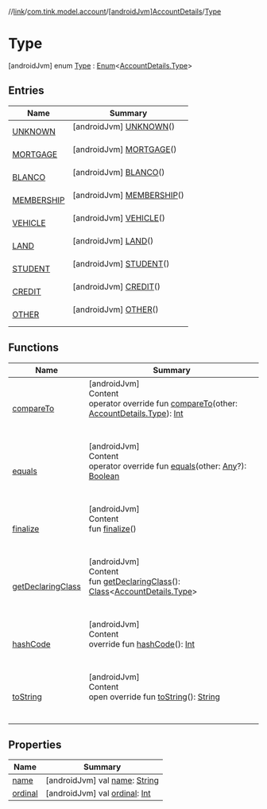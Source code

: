 //[link](../../../index.md)/[com.tink.model.account](../../index.md)/[[androidJvm]AccountDetails](../index.md)/[Type](index.md)



# Type  
 [androidJvm] enum [Type](index.md) : [Enum](https://kotlinlang.org/api/latest/jvm/stdlib/kotlin/-enum/index.html)<[AccountDetails.Type](index.md)>    


## Entries  
  
|  Name|  Summary| 
|---|---|
| <a name="com.tink.model.account/AccountDetails.Type.UNKNOWN///PointingToDeclaration/"></a>[UNKNOWN](-u-n-k-n-o-w-n/index.md)| <a name="com.tink.model.account/AccountDetails.Type.UNKNOWN///PointingToDeclaration/"></a> [androidJvm] [UNKNOWN](-u-n-k-n-o-w-n/index.md)()  <br>   <br>
| <a name="com.tink.model.account/AccountDetails.Type.MORTGAGE///PointingToDeclaration/"></a>[MORTGAGE](-m-o-r-t-g-a-g-e/index.md)| <a name="com.tink.model.account/AccountDetails.Type.MORTGAGE///PointingToDeclaration/"></a> [androidJvm] [MORTGAGE](-m-o-r-t-g-a-g-e/index.md)()  <br>   <br>
| <a name="com.tink.model.account/AccountDetails.Type.BLANCO///PointingToDeclaration/"></a>[BLANCO](-b-l-a-n-c-o/index.md)| <a name="com.tink.model.account/AccountDetails.Type.BLANCO///PointingToDeclaration/"></a> [androidJvm] [BLANCO](-b-l-a-n-c-o/index.md)()  <br>   <br>
| <a name="com.tink.model.account/AccountDetails.Type.MEMBERSHIP///PointingToDeclaration/"></a>[MEMBERSHIP](-m-e-m-b-e-r-s-h-i-p/index.md)| <a name="com.tink.model.account/AccountDetails.Type.MEMBERSHIP///PointingToDeclaration/"></a> [androidJvm] [MEMBERSHIP](-m-e-m-b-e-r-s-h-i-p/index.md)()  <br>   <br>
| <a name="com.tink.model.account/AccountDetails.Type.VEHICLE///PointingToDeclaration/"></a>[VEHICLE](-v-e-h-i-c-l-e/index.md)| <a name="com.tink.model.account/AccountDetails.Type.VEHICLE///PointingToDeclaration/"></a> [androidJvm] [VEHICLE](-v-e-h-i-c-l-e/index.md)()  <br>   <br>
| <a name="com.tink.model.account/AccountDetails.Type.LAND///PointingToDeclaration/"></a>[LAND](-l-a-n-d/index.md)| <a name="com.tink.model.account/AccountDetails.Type.LAND///PointingToDeclaration/"></a> [androidJvm] [LAND](-l-a-n-d/index.md)()  <br>   <br>
| <a name="com.tink.model.account/AccountDetails.Type.STUDENT///PointingToDeclaration/"></a>[STUDENT](-s-t-u-d-e-n-t/index.md)| <a name="com.tink.model.account/AccountDetails.Type.STUDENT///PointingToDeclaration/"></a> [androidJvm] [STUDENT](-s-t-u-d-e-n-t/index.md)()  <br>   <br>
| <a name="com.tink.model.account/AccountDetails.Type.CREDIT///PointingToDeclaration/"></a>[CREDIT](-c-r-e-d-i-t/index.md)| <a name="com.tink.model.account/AccountDetails.Type.CREDIT///PointingToDeclaration/"></a> [androidJvm] [CREDIT](-c-r-e-d-i-t/index.md)()  <br>   <br>
| <a name="com.tink.model.account/AccountDetails.Type.OTHER///PointingToDeclaration/"></a>[OTHER](-o-t-h-e-r/index.md)| <a name="com.tink.model.account/AccountDetails.Type.OTHER///PointingToDeclaration/"></a> [androidJvm] [OTHER](-o-t-h-e-r/index.md)()  <br>   <br>


## Functions  
  
|  Name|  Summary| 
|---|---|
| <a name="kotlin/Enum/compareTo/#com.tink.model.account.AccountDetails.Type/PointingToDeclaration/"></a>[compareTo](-o-t-h-e-r/index.md#%5Bkotlin%2FEnum%2FcompareTo%2F%23com.tink.model.account.AccountDetails.Type%2FPointingToDeclaration%2F%5D%2FFunctions%2F1854938400)| <a name="kotlin/Enum/compareTo/#com.tink.model.account.AccountDetails.Type/PointingToDeclaration/"></a>[androidJvm]  <br>Content  <br>operator override fun [compareTo](-o-t-h-e-r/index.md#%5Bkotlin%2FEnum%2FcompareTo%2F%23com.tink.model.account.AccountDetails.Type%2FPointingToDeclaration%2F%5D%2FFunctions%2F1854938400)(other: [AccountDetails.Type](index.md)): [Int](https://kotlinlang.org/api/latest/jvm/stdlib/kotlin/-int/index.html)  <br><br><br>
| <a name="kotlin/Enum/equals/#kotlin.Any?/PointingToDeclaration/"></a>[equals](../../../com.tink.model.transfer/[android-jvm]-signable-operation/-type/-u-n-k-n-o-w-n/index.md#%5Bkotlin%2FEnum%2Fequals%2F%23kotlin.Any%3F%2FPointingToDeclaration%2F%5D%2FFunctions%2F1854938400)| <a name="kotlin/Enum/equals/#kotlin.Any?/PointingToDeclaration/"></a>[androidJvm]  <br>Content  <br>operator override fun [equals](../../../com.tink.model.transfer/[android-jvm]-signable-operation/-type/-u-n-k-n-o-w-n/index.md#%5Bkotlin%2FEnum%2Fequals%2F%23kotlin.Any%3F%2FPointingToDeclaration%2F%5D%2FFunctions%2F1854938400)(other: [Any](https://kotlinlang.org/api/latest/jvm/stdlib/kotlin/-any/index.html)?): [Boolean](https://kotlinlang.org/api/latest/jvm/stdlib/kotlin/-boolean/index.html)  <br><br><br>
| <a name="kotlin/Enum/finalize/#/PointingToDeclaration/"></a>[finalize](../../../com.tink.model.transfer/[android-jvm]-signable-operation/-type/-u-n-k-n-o-w-n/index.md#%5Bkotlin%2FEnum%2Ffinalize%2F%23%2FPointingToDeclaration%2F%5D%2FFunctions%2F1854938400)| <a name="kotlin/Enum/finalize/#/PointingToDeclaration/"></a>[androidJvm]  <br>Content  <br>fun [finalize](../../../com.tink.model.transfer/[android-jvm]-signable-operation/-type/-u-n-k-n-o-w-n/index.md#%5Bkotlin%2FEnum%2Ffinalize%2F%23%2FPointingToDeclaration%2F%5D%2FFunctions%2F1854938400)()  <br><br><br>
| <a name="kotlin/Enum/getDeclaringClass/#/PointingToDeclaration/"></a>[getDeclaringClass](../../../com.tink.model.transfer/[android-jvm]-signable-operation/-type/-u-n-k-n-o-w-n/index.md#%5Bkotlin%2FEnum%2FgetDeclaringClass%2F%23%2FPointingToDeclaration%2F%5D%2FFunctions%2F1854938400)| <a name="kotlin/Enum/getDeclaringClass/#/PointingToDeclaration/"></a>[androidJvm]  <br>Content  <br>fun [getDeclaringClass](../../../com.tink.model.transfer/[android-jvm]-signable-operation/-type/-u-n-k-n-o-w-n/index.md#%5Bkotlin%2FEnum%2FgetDeclaringClass%2F%23%2FPointingToDeclaration%2F%5D%2FFunctions%2F1854938400)(): [Class](https://developer.android.com/reference/kotlin/java/lang/Class.html)<[AccountDetails.Type](index.md)>  <br><br><br>
| <a name="kotlin/Enum/hashCode/#/PointingToDeclaration/"></a>[hashCode](../../../com.tink.model.transfer/[android-jvm]-signable-operation/-type/-u-n-k-n-o-w-n/index.md#%5Bkotlin%2FEnum%2FhashCode%2F%23%2FPointingToDeclaration%2F%5D%2FFunctions%2F1854938400)| <a name="kotlin/Enum/hashCode/#/PointingToDeclaration/"></a>[androidJvm]  <br>Content  <br>override fun [hashCode](../../../com.tink.model.transfer/[android-jvm]-signable-operation/-type/-u-n-k-n-o-w-n/index.md#%5Bkotlin%2FEnum%2FhashCode%2F%23%2FPointingToDeclaration%2F%5D%2FFunctions%2F1854938400)(): [Int](https://kotlinlang.org/api/latest/jvm/stdlib/kotlin/-int/index.html)  <br><br><br>
| <a name="kotlin/Enum/toString/#/PointingToDeclaration/"></a>[toString](../../../com.tink.model.transfer/[android-jvm]-signable-operation/-type/-u-n-k-n-o-w-n/index.md#%5Bkotlin%2FEnum%2FtoString%2F%23%2FPointingToDeclaration%2F%5D%2FFunctions%2F1854938400)| <a name="kotlin/Enum/toString/#/PointingToDeclaration/"></a>[androidJvm]  <br>Content  <br>open override fun [toString](../../../com.tink.model.transfer/[android-jvm]-signable-operation/-type/-u-n-k-n-o-w-n/index.md#%5Bkotlin%2FEnum%2FtoString%2F%23%2FPointingToDeclaration%2F%5D%2FFunctions%2F1854938400)(): [String](https://kotlinlang.org/api/latest/jvm/stdlib/kotlin/-string/index.html)  <br><br><br>


## Properties  
  
|  Name|  Summary| 
|---|---|
| <a name="com.tink.model.account/AccountDetails.Type/name/#/PointingToDeclaration/"></a>[name](index.md#%5Bcom.tink.model.account%2FAccountDetails.Type%2Fname%2F%23%2FPointingToDeclaration%2F%5D%2FProperties%2F1854938400)| <a name="com.tink.model.account/AccountDetails.Type/name/#/PointingToDeclaration/"></a> [androidJvm] val [name](index.md#%5Bcom.tink.model.account%2FAccountDetails.Type%2Fname%2F%23%2FPointingToDeclaration%2F%5D%2FProperties%2F1854938400): [String](https://kotlinlang.org/api/latest/jvm/stdlib/kotlin/-string/index.html)   <br>
| <a name="com.tink.model.account/AccountDetails.Type/ordinal/#/PointingToDeclaration/"></a>[ordinal](index.md#%5Bcom.tink.model.account%2FAccountDetails.Type%2Fordinal%2F%23%2FPointingToDeclaration%2F%5D%2FProperties%2F1854938400)| <a name="com.tink.model.account/AccountDetails.Type/ordinal/#/PointingToDeclaration/"></a> [androidJvm] val [ordinal](index.md#%5Bcom.tink.model.account%2FAccountDetails.Type%2Fordinal%2F%23%2FPointingToDeclaration%2F%5D%2FProperties%2F1854938400): [Int](https://kotlinlang.org/api/latest/jvm/stdlib/kotlin/-int/index.html)   <br>

